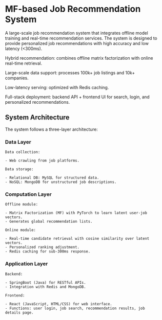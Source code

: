 # MF-based Job Recommendation System

A large-scale job recommendation system that integrates offline model training and real-time recommendation services. The system is designed to provide personalized job recommendations with high accuracy and low latency (<300ms).

Hybrid recommendation: combines offline matrix factorization with online real-time retrieval.

Large-scale data support: processes 100k+ job listings and 10k+ companies.

Low-latency serving: optimized with Redis caching.

Full-stack deployment: backend API + frontend UI for search, login, and personalized recommendations.

## System Architecture
The system follows a three-layer architecture:

### Data Layer
```
Data collection:

- Web crawling from job platforms.

Data storage:

- Relational DB: MySQL for structured data.
- NoSQL: MongoDB for unstructured job descriptions.
```

### Computation Layer
```
Offline module:

- Matrix Factorization (MF) with PyTorch to learn latent user-job vectors.
- Generates global recommendation lists.

Online module:

- Real-time candidate retrieval with cosine similarity over latent vectors.
- Personalized ranking adjustment.
- Redis caching for sub-300ms response.
```

### Application Layer
```
Backend:

- SpringBoot (Java) for RESTful APIs.
- Integration with Redis and MongoDB.

Frontend:

- React (JavaScript, HTML/CSS) for web interface.
- Functions: user login, job search, recommendation results, job details page.
```
